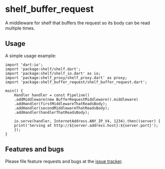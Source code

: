 # shelf_buffer_request

A middleware for shelf that buffers the request so its body can be read multiple times.

## Usage

A simple usage example:

    import 'dart:io';
    import 'package:shelf/shelf.dart';
    import 'package:shelf/shelf_io.dart' as io;
    import 'package:shelf_proxy/shelf_proxy.dart' as proxy;
    import 'package:shelf_buffer_request/shelf_buffer_request.dart';

    main() {
        Handler handler = const Pipeline()
        .addMiddleware(new BufferRequestMiddleware().middleware)
        .addHandler(firstMiddlewareThatReadsBody);
        .addHandler(secondMiddlewareThatReadsBody);
        .addHandler(handlerThatReadsBody);

        io.serve(handler, InternetAddress.ANY_IP_V4, 1234).then((server) {
        print('Serving at http://${server.address.host}:${server.port}');
        });
    }

## Features and bugs

Please file feature requests and bugs at the [issue tracker][tracker].

[tracker]: https://github.com/jonaskello/shelf_buffer_request/issues
